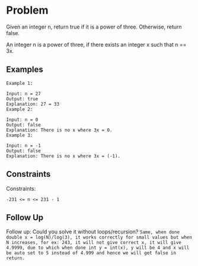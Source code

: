 # Problem
Given an integer n, return true if it is a power of three. Otherwise, return false.

An integer n is a power of three, if there exists an integer x such that n == 3x.

 
## Examples
```
Example 1:

Input: n = 27
Output: true
Explanation: 27 = 33
Example 2:

Input: n = 0
Output: false
Explanation: There is no x where 3x = 0.
Example 3:

Input: n = -1
Output: false
Explanation: There is no x where 3x = (-1).
```

## Constraints
Constraints:

`-231 <= n <= 231 - 1`
 
## Follow Up
Follow up: Could you solve it without loops/recursion?
`Same, when done double x = log(N)/log(3), it works correctly for small values but when N increases, for ex: 243, it will not give correct x, it will give 4.9999, due to which when done int y = int(x), y will be 4 and x will be auto set to 5 instead of 4.999 and hence we will get false in return.`
